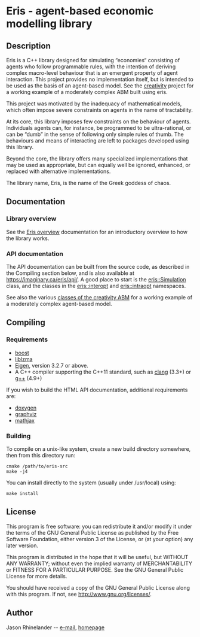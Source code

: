 # Eris - agent-based economic modelling library

## Description

Eris is a C++ library designed for simulating “economies“ consisting of agents
who follow programmable rules, with the intention of deriving complex
macro-level behaviour that is an emergent property of agent interaction.  This
project provides no implementation itself, but is intended to be used as the
basis of an agent-based model.  See the
[creativity](https://git.imaginary.ca/eris/creativity/) project for a working
example of a moderately complex ABM built using eris.

This project was motivated by the inadequacy of mathematical models, which
often impose severe constraints on agents in the name of tractability.

At its core, this library imposes few constraints on the behaviour of agents.
Individuals agents can, for instance, be programmed to be ultra-rational, or
can be “dumb” in the sense of following only simple rules of thumb.  The
behaviours and means of interacting are left to packages developed using this
library.

Beyond the core, the library offers many specialized implementations that may
be used as appropriate, but can equally well be ignored, enhanced, or replaced
with alternative implementations.

The library name, Eris, is the name of the Greek goddess of chaos.

## Documentation

### Library overview

See the [Eris overview](OVERVIEW.md) documentation for an introductory overview
to how the library works.

### API documentation

The API documentation can be built from the source code, as described in the
Compiling section below, and is also available at
https://imaginary.ca/eris/api/.  A good place to start is the
[eris::Simulation](https://imaginary.ca/eris/api/classeris_1_1Simulation.html)
class, and the classes in the
[eris::interopt](https://imaginary.ca/eris/api/namespaceeris_1_1interopt.html)
and
[eris::intraopt](https://imaginary.ca/eris/api/namespaceeris_1_1intraopt.html)
namespaces.

See also the various [classes of the creativity
ABM](https://imaginary.ca/eris/creativity/annotated.html) for a working example
of a moderately complex agent-based model.

## Compiling

### Requirements

- [boost](http://www.boost.org/)
- [liblzma](http://tukaani.org/xz/)
- [Eigen](http://eigen.tuxfamily.org/), version 3.2.7 or above.
- A C++ compiler supporting the C++11 standard, such as
  [clang](http://clang.llvm.org/) (3.3+) or [g++](https://gcc.gnu.org/) (4.9+)

If you wish to build the HTML API documentation, additional requirements are:
- [doxygen](http://www.stack.nl/~dimitri/doxygen/)
- [graphviz](http://www.graphviz.org)
- [mathjax](https://www.mathjax.org)

### Building

To compile on a unix-like system, create a new build directory somewhere, then
from this directory run:

    cmake /path/to/eris-src
    make -j4

You can install directly to the system (usually under /usr/local) using:

    make install

## License

This program is free software: you can redistribute it and/or modify
it under the terms of the GNU General Public License as published by
the Free Software Foundation, either version 3 of the License, or
(at your option) any later version.

This program is distributed in the hope that it will be useful,
but WITHOUT ANY WARRANTY; without even the implied warranty of
MERCHANTABILITY or FITNESS FOR A PARTICULAR PURPOSE.  See the
GNU General Public License for more details.

You should have received a copy of the GNU General Public License
along with this program.  If not, see <http://www.gnu.org/licenses/>.

## Author

Jason Rhinelander -- [e-mail](mailto:jason@imaginary.ca), [homepage](https://imaginary.ca)

